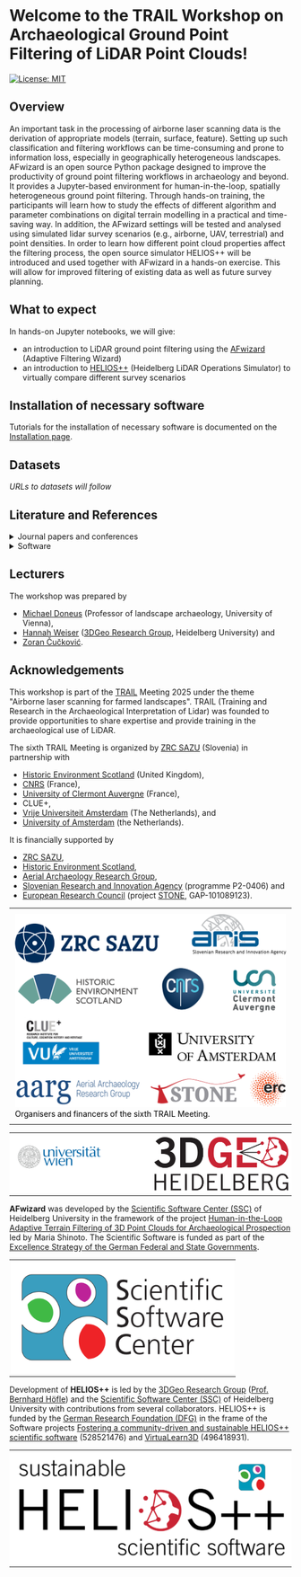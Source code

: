 # Welcome to the TRAIL Workshop on Archaeological Ground Point Filtering of LiDAR Point Clouds!

[![License: MIT](https://img.shields.io/badge/License-MIT-yellow.svg)](https://opensource.org/licenses/MIT)

## Overview

An important task in the processing of airborne laser scanning data is the derivation of appropriate models (terrain, surface, feature). Setting up such classification and filtering workflows can be time-consuming and prone to information loss, especially in geographically heterogeneous landscapes. AFwizard is an open source Python package designed to improve the productivity of ground point filtering workflows in archaeology and beyond. It provides a Jupyter-based environment for human-in-the-loop, spatially heterogeneous ground point filtering. Through hands-on training, the participants will learn how to study the effects of different algorithm and parameter combinations on digital terrain modelling in a practical and time-saving way. In addition, the AFwizard settings will be tested and analysed using simulated lidar survey scenarios (e.g., airborne, UAV, terrestrial) and point densities. In order to learn how different point cloud properties affect the filtering process, the open source simulator HELIOS++ will be introduced and used together with AFwizard in a hands-on exercise. This will allow for improved filtering of existing data as well as future survey planning.

## What to expect

In hands-on Jupyter notebooks, we will give:

- an introduction to LiDAR ground point filtering using the [AFwizard](https://github.com/ssciwr/afwizard) (Adaptive Filtering Wizard)
- an introduction to [HELIOS++](https://github.com/3dgeo-heidelberg/helios) (Heidelberg LiDAR Operations Simulator) to virtually compare different survey scenarios

## Installation of necessary software

Tutorials for the installation of necessary software is documented on the [Installation page](installation.md).

## Datasets

*URLs to datasets will follow*

## Literature and References

<details>
<summary>Journal papers and conferences</summary>
<br>
Doneus, M., Höfle, B., Kempf, D., Daskalakis, G. & Shinoto, M. (2022): Human-in-the-loop development of spatially adaptive ground point filtering pipelines — An archaeological case study. Archaeological Prospection. Vol. 29 (4), pp. 503-524. <a href="https://doi.org/10.1002/arp.1873">https://doi.org/10.1002/arp.1873</a>.

```bibtex
@article{Doneus_2022,
  author  = {Michael Doneus and Bernhard H\"ofle and Dominic Kempf and Gwydion Daskalakis and Maria Shinoto},
  title   = {Human-in-the-loop development of spatially adaptive ground point filtering pipelines {\textemdash} An archaeological case study},
  journal = {Archaeological Prospection},
  year    = {2022},
  volume  = {29},
  number  = {4},
  pages   = {503--524},
  doi     = {10.1002/arp.1873},
  url     = {https://doi.org/10.1002/arp.1873}
  }
```

Winiwarter, L., Esmorís Pena, A.M., Weiser, H., Anders, K., Martínez Sánchez, J., Searle, M. & Höfle, B. (2022): Virtual laser scanning with HELIOS++: A novel take on ray tracing-based simulation of topographic full-waveform 3D laser scanning. Remote Sensing of Environment. Vol. 269, pp. 112772. <a href="https://doi.org/10.1016/j.rse.2021.112772">https://doi.org/10.1016/j.rse.2021.112772</a>.

```bibtex
@article{heliosPlusPlus,
  author = {Lukas Winiwarter and Alberto Manuel {Esmorís Pena} and Hannah Weiser and Katharina Anders and Jorge {Martínez Sánchez} and Mark Searle and Bernhard Höfle},
  title = {Virtual laser scanning with HELIOS++: A novel take on ray tracing-based   simulation of topographic full-waveform 3D laser scanning},
  journal = {Remote Sensing of Environment},
  year = {2022},
  volume = {269},
  issn = {0034-4257},
  doi = {https://doi.org/10.1016/j.rse.2021.112772},
  keywords = {Software, LiDAR simulation, Point cloud, Data generation, Voxel, Vegetation modelling, Diffuse media}
} 
```

</details>

<details>
<summary>Software</summary>

<ul>
<li><a href="https://github.com/3dgeo-heidelberg/helios">HELIOS++</a></li>
<li><a href="https://github.com/3dgeo-heidelberg/helios/wiki">HELIOS++ Wiki</a></li>
<li><a href="https://github.com/ssciwr/afwizard">AFwizard</a></li>
<li><a href="https://afwizard.readthedocs.io/en/latest/">AFwizard documentation</a></li>
<li><a href="https://rapidlasso.de/">LAStools</a></li>
<li><a href="https://jupyter.org/">Jupyter</a></li>
</ul>

</details>

## Lecturers

The workshop was prepared by 
- [Michael Doneus](https://uha.univie.ac.at/ueber-uns/personen/wissenschaftliche-mitarbeiterinnen/universitaetsprofessorinnen/michael-doneus-institutsvorstand/) (Professor of landscape archaeology, University of Vienna),
- [Hannah Weiser](https://www.geog.uni-heidelberg.de/en/people-at-the-institute/hannah-weiser) ([3DGeo Research Group](https://www.uni-heidelberg.de/3dgeo), Heidelberg University) and 
- [Zoran Čučković](https://www.zoran-cuckovic.from.hr/). 


## Acknowledgements

This workshop is part of the [TRAIL](https://trail.zrc-sazu.si/) Meeting 2025 under the theme "Airborne laser scanning for farmed landscapes". TRAIL (Training and Research in the Archaeological Interpretation of Lidar) was founded to provide opportunities to share expertise and provide training in the archaeological use of LiDAR.

The sixth TRAIL Meeting is organized by [ZRC SAZU](https://www.zrc-sazu.si/en) (Slovenia) in partnership with 

- [Historic Environment Scotland](https://www.historicenvironment.scot/) (United Kingdom), 
- [CNRS](https://www.cnrs.fr/en) (France),
- [University of Clermont Auvergne](https://www.uca.fr/en) (France),
- CLUE+,
- [Vrije Universiteit Amsterdam](https://vu.nl/nl) (The Netherlands), and
- [University of Amsterdam](https://www.uva.nl/en) (the Netherlands). 

It is financially supported by 

- [ZRC SAZU](https://www.zrc-sazu.si/en),
- [Historic Environment Scotland](https://www.historicenvironment.scot/),
- [Aerial Archaeology Research Group](https://aargonline.com/wp/),
- [Slovenian Research and Innovation Agency](https://www.aris-rs.si/en/) (programme P2-0406) and
- [European Research Council](https://erc.europa.eu/) (project [STONE](https://cordis.europa.eu/project/id/101089123), GAP-101089123).

<table>
  <tr>
    <td style="color:black; padding:10px;">
      <img src="img/logotipi-TRAIL-VI-1.png?raw=true" alt="Organisers and financers of the sixth TRAIL Meeting"/><br/>
      Organisers and financers of the sixth TRAIL Meeting.
    </td>
  </tr>
</table>


<center>
<table>
  <tr>
    <td style="background-color:#ffffff; color:black; padding:2px;">
      <a href="https://uha.univie.ac.at/"><img src="img/UniWien_CMYK_A4.svg?raw=true" alt="3DGeo Logo" width=400/></a><br/>
    </td>
    <td style="background-color:#ffffff; color:black; padding:2px;">
      <a href="https://www.uni-heidelberg.de/3dgeo"><img src="img/3DGeo_Logo_300dpi.png?raw=true" alt="3DGeo Logo" width=400/></a><br/>
    </td>
  </tr>
</table>
</center>


**AFwizard** was developed by the [Scientific Software Center (SSC)](https://www.ssc.uni-heidelberg.de/en) of Heidelberg University in the framework of the project [Human-in-the-Loop Adaptive Terrain Filtering of 3D Point Clouds for Archaeological Prospection](https://ucrisportal.univie.ac.at/de/publications/human-in-the-loop-development-of-spatially-adaptive-ground-point-) led by Maria Shinoto. The Scientific Software is funded as part of the [Excellence Strategy of the German Federal and State Governments](https://www.exzellenzstrategie.de/en/).

<center>
<table>
  <tr>
    <td style="color:black; padding:2px;">
      <a href="https://www.ssc.uni-heidelberg.de/en"><img src="img/ssc.png?raw=true" alt="SSC Logo" width=400/></a><br/>
    </td>
  </tr>
</table>
</center>

Development of **HELIOS++** is led by the [3DGeo Research Group](https://www.uni-heidelberg.de/3dgeo) ([Prof. Bernhard Höfle](https://www.geog.uni-heidelberg.de/en/people-at-the-institute/prof-dr-bernhard-hofle)) and the [Scientific Software Center (SSC)](https://www.ssc.uni-heidelberg.de/en) of Heidelberg University with contributions from several collaborators. HELIOS++ is funded by the [German Research Foundation (DFG)](https://www.dfg.de/en/) in the frame of the Software projects [Fostering a community-driven and sustainable HELIOS++ scientific software](https://www.geog.uni-heidelberg.de/en/3dgeo/projects-of-the-3dgeo-research-group/fostering-a-community-driven-and-sustainable-helios-scientific-software) (528521476) and [VirtuaLearn3D](https://www.geog.uni-heidelberg.de/en/institute/geoinformatics/3dgeo-research-group/projects-of-the-3dgeo-research-group/virtualearn3d) (496418931).

<table>
  <tr>
    <td style="background-color:#ffffff; color:black; padding:2px;">
      <a href="https://www.geog.uni-heidelberg.de/en/3dgeo/projects-of-the-3dgeo-research-group/fostering-a-community-driven-and-sustainable-helios-scientific-software"><img src="img/logo_sustainable_helios.png?raw=true" alt="SustainableHELIOS Logo"/></a><br/>
    </td>
  </tr>
</table>